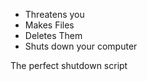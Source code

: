 * Threatens you
* Makes Files
* Deletes Them
* Shuts down your computer

The perfect shutdown script
